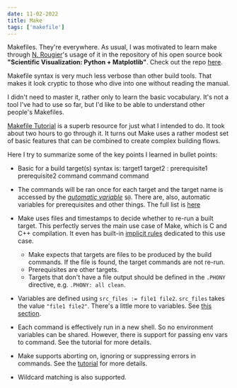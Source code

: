 ```yaml
---
date: 11-02-2022
title: Make
tags: ['makefile']
---
```


Makefiles. They're everywhere. As usual, I was motivated to learn make through [N. Rougier](https://github.com/rougier)'s usage of it in the repository of his open source book **"Scientific Visualization: Python + Matplotlib"**. Check out the repo [here](https://github.com/rougier/scientific-visualization-book).

Makefile syntax is very much less verbose than other build tools. That makes it look cryptic to those who dive into one without reading the manual.

I didn't need to master it, rather only to learn the basic vocabulary. It's not a tool I've had to use so far, but I'd like to be able to understand other people's Makefiles.

[Makefile Tutorial](https://makefiletutorial.com/) is a superb resource for just what I intended to do. It took about two hours to go through it. It turns out Make uses a rather modest set of basic features that can be combined to create complex building flows.

Here I try to summarize some of the key points I learned in bullet points:
- Basic for a build target(s) syntax is:
    target1 target2 : prerequisite1 prerequisite2
    command
    command
    command
- The commands will be ran once for each target and the target name is accessed by the [*automatic variable*](https://makefiletutorial.com/#automatic-variables) `$@`. There are, also, automatic variables for prerequisites and other things. The full list is [here](https://www.gnu.org/software/make/manual/html_node/Automatic-Variables.html)
- Make uses files and timestamps to decide whether to re-run a built target. This perfectly serves the main use case of Make, which is C and C++ compilation. It even has built-in [implicit rules](https://makefiletutorial.com/#implicit-rules) dedicated to this use case.
  - Make expects that targets are files to be produced by the build commands. If the file is found, the target commands are not re-run.
  - Prerequisites are other targets.
  - Targets that don't have a file output should be defined in the `.PHONY` directive, e.g. `.PHONY: all clean`.

- Variables are defined using `src_files := file1 file2`. `src_files` takes the value `"file1 file2"`. There's a little more to variables. See [this section](https://makefiletutorial.com/#variables-pt-2).
- Each command is effectively run in a new shell. So no environment variables can be shared. However, there is support for passing env vars to command. See the tutorial for more details.
- Make supports aborting on, ignoring or suppressing errors in commands. See the [tutorial](https://makefiletutorial.com/#error-handling-with--k--i-and--) for more details.
- Wildcard matching is also supported.